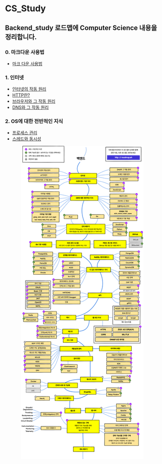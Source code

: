 # CS_Study

## Backend_study 로드맵에 Computer Science 내용을 정리합니다.
### 0. 마크다운 사용법
- <a href="Markdown.md">마크 다운 사용법 </a>
### 1. 인터넷
- <a href="files\Internet\Internet.md">인터넷의 작동 원리</a>
- <a href="files\Internet\Http.md">HTTP란?</a>
- <a href="files\Internet\Browser.md">브라우저와 그 작동 원리</a>
- <a href="files\Internet\Http.md">DNS와 그 작동 원리</a>
### 2. OS에 대한 전반적인 지식
- <a href="files\OS\Process.md">프로세스 관리</a>
- <a href="files\OS\Thread.md">스레드와 동시성</a>


<p align="center">
  <img src="Pictures\Backend_road_map.png">
</p>

